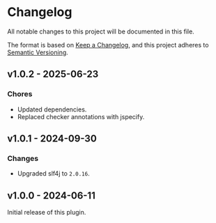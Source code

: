 # Changelog

All notable changes to this project will be documented in this file.

The format is based on [Keep a Changelog](http://keepachangelog.com/),
and this project adheres to [Semantic Versioning](http://semver.org/).

## v1.0.2 - 2025-06-23

### Chores

- Updated dependencies.
- Replaced checker annotations with jspecify.

## v1.0.1 - 2024-09-30

### Changes

- Upgraded slf4j to `2.0.16`.

## v1.0.0 - 2024-06-11

Initial release of this plugin.
